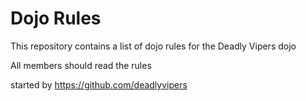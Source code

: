 Dojo Rules
==========

This repository contains a list of dojo rules for the Deadly Vipers dojo

All members should read the rules

started by https://github.com/deadlyvipers

